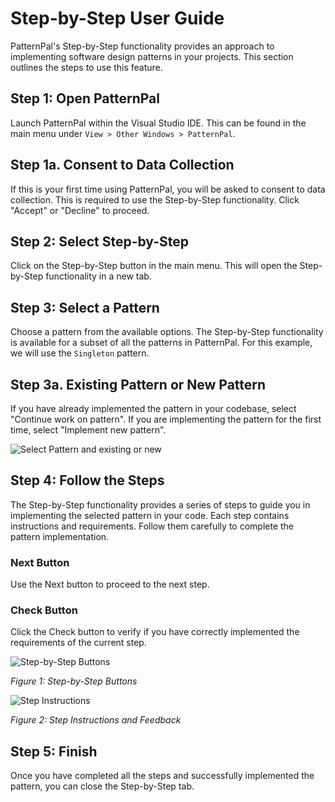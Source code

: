 # Step-by-Step User Guide

PatternPal's Step-by-Step functionality provides an approach to implementing software design patterns in your projects. This section outlines the steps to use this feature.

## Step 1: Open PatternPal

Launch PatternPal within the Visual Studio IDE. This can be found in the main menu under `View > Other Windows > PatternPal`.

## Step 1a. Consent to Data Collection

If this is your first time using PatternPal, you will be asked to consent to data collection. This is required to use the Step-by-Step functionality. Click "Accept" or "Decline" to proceed.

## Step 2: Select Step-by-Step

Click on the Step-by-Step button in the main menu. This will open the Step-by-Step functionality in a new tab.

## Step 3: Select a Pattern

Choose a pattern from the available options. The Step-by-Step functionality is available for a subset of all the patterns in PatternPal. For this example, we will use the `Singleton` pattern.

## Step 3a. Existing Pattern or New Pattern

If you have already implemented the pattern in your codebase, select "Continue work on pattern". If you are implementing the pattern for the first time, select "Implement new pattern".

![Select Pattern and existing or new](image_url_here)

## Step 4: Follow the Steps

The Step-by-Step functionality provides a series of steps to guide you in implementing the selected pattern in your code. Each step contains instructions and requirements. Follow them carefully to complete the pattern implementation.

### Next Button

Use the Next button to proceed to the next step.

### Check Button

Click the Check button to verify if you have correctly implemented the requirements of the current step.

![Step-by-Step Buttons](image_url_here)

*Figure 1: Step-by-Step Buttons*

![Step Instructions](image_url_here)

*Figure 2: Step Instructions and Feedback*

## Step 5: Finish

Once you have completed all the steps and successfully implemented the pattern, you can close the Step-by-Step tab.